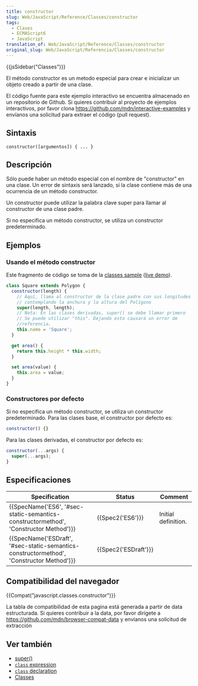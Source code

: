 ```yaml
---
title: constructor
slug: Web/JavaScript/Reference/Classes/constructor
tags:
  - Clases
  - ECMAScript6
  - JavaScript
translation_of: Web/JavaScript/Reference/Classes/constructor
original_slug: Web/JavaScript/Referencia/Classes/constructor
---
```


{{jsSidebar("Classes")}}

El método constructor es un metodo especial para crear e inicializar un objeto creado a partir de una clase.

El código fuente para este ejemplo interactivo se encuentra almacenado en un repositorio de Github. Si quieres contribuir al proyecto de ejemplos interactivos, por favor clona <https://github.com/mdn/interactive-examples> y envíanos una solicitud para extraer el código (pull request).

## Sintaxis

```
constructor([argumentos]) { ... }
```

## Descripción

Sólo puede haber un método especial con el nombre de "constructor" en una clase. Un error de sintaxis será lanzado, si la clase contiene más de una ocurrencia de un método constructor.

Un constructor puede utilizar la palabra clave super para llamar al constructor de una clase padre.

Si no especifica un método constructor, se utiliza un constructor predeterminado.

## Ejemplos

### Usando el método constructor

Este fragmento de código se toma de la [classes sample](https://github.com/GoogleChrome/samples/blob/gh-pages/classes-es6/index.html) ([live demo](https://googlechrome.github.io/samples/classes-es6/index.html)).

```js
class Square extends Polygon {
  constructor(length) {
    // Aquí, llama al constructor de la clase padre con sus longitudes
    // contemplando la anchura y la altura del Polígono
    super(length, length);
    // Nota: En las clases derivadas, super() se debe llamar primero
    // Se puede utilizar "this". Dejando esto causará un error de
    //referencia.
    this.name = 'Square';
  }

  get area() {
    return this.height * this.width;
  }

  set area(value) {
    this.area = value;
  }
}
```

### Constructores por defecto

Si no especifica un método constructor, se utiliza un constructor predeterminado. Para las clases base, el constructor por defecto es:

```js
constructor() {}
```

Para las clases derivadas, el constructor por defecto es:

```js
constructor(...args) {
  super(...args);
}
```

## Especificaciones

| Specification                                                                                                        | Status                       | Comment             |
| -------------------------------------------------------------------------------------------------------------------- | ---------------------------- | ------------------- |
| {{SpecName('ES6', '#sec-static-semantics-constructormethod', 'Constructor Method')}}     | {{Spec2('ES6')}}         | Initial definition. |
| {{SpecName('ESDraft', '#sec-static-semantics-constructormethod', 'Constructor Method')}} | {{Spec2('ESDraft')}} |                     |

## Compatibilidad del navegador

{{Compat("javascript.classes.constructor")}}

La tabla de compatibilidad de esta pagina está generada a partir de data estructurada. Si quieres contribuir a la data, por favor dirígete a <https://github.com/mdn/browser-compat-data> y envíanos una solicitud de extracción

## Ver también

- [super()](/es/docs/Web/JavaScript/Reference/Operators/super)
- [`class` expression](/es/docs/Web/JavaScript/Reference/Operators/class)
- [`class` declaration](/es/docs/Web/JavaScript/Reference/Statements/class)
- [Classes](/es/docs/Web/JavaScript/Reference/Classes)
